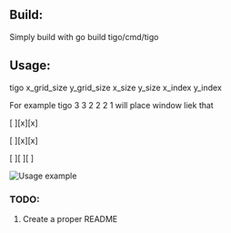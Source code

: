## Build:

Simply build with go build tigo/cmd/tigo

## Usage:

tigo x_grid_size y_grid_size x_size y_size x_index y_index

For example tigo 3 3 2 2 2 1 will place window liek that

[ ][x][x]

[ ][x][x]

[ ][ ][ ]

![Usage example](https://i.imgur.com/FjBnHUQ.gif)

### TODO:
1. Create a proper README